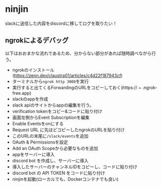 # ninjin
slackに送信した内容をdiscordに移してログを取りたい！

## ngrokによるデバッグ
以下はおおまかな流れであるため、分からない部分があれば随時調べながら行う。
- ngrokのインストール(https://zenn.dev/claustra01/articles/c4d22f187943cf)
- ターミナルから`ngrok http 3000`を実行
- 実行すると出てくるForwardingのURLをコピーしておく(https:// ~ .ngrok-free.app)
- slackのappを作成
- slack apiのサイトからappの編集を行う。
- verification tokenをコピー&コードに貼り付け
- 画面左側からEvent Subscriptionを編集
- Enable Eventsをonにする
- Request URL に先ほどコピーしたngrokのURLを貼り付け
- このURLの末尾に`/slack/events`を追加
- OAuth & Permissionsを設定
- Add an OAuth Scopeから必要なものを追加
- appをサーバーに導入
- discord bot を作成し、サーバーに導入
- 導入したサーバーのチャンネルIDをコピーし、コードに貼り付け
- discord bot の API TOKEN をコードに貼り付け
- ninjinを起動(ローカルでも、Dockerコンテナでも良い)